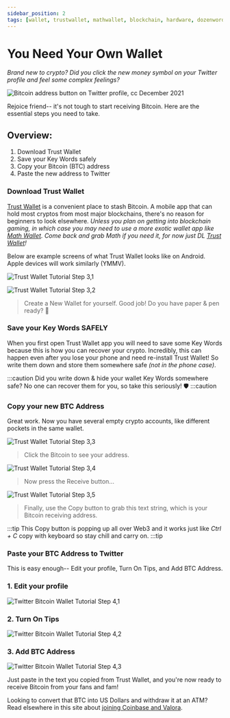 ```yaml
---
sidebar_position: 2
tags: [wallet, trustwallet, mathwallet, blockchain, hardware, dozenwords]
---
```

# You Need Your Own Wallet

*Brand new to crypto? Did you click the new money symbol on your Twitter profile and feel some complex feelings?*

![Bitcoin address button on Twitter profile, cc December 2021](../../static/img/newbtn1.png)

Rejoice friend-- it's not tough to start receiving Bitcoin. Here are the essential steps you need to take.

## Overview:
1. Download Trust Wallet
2. Save your Key Words safely
3. Copy your Bitcoin (BTC) address
4. Paste the new address to Twitter

### Download Trust Wallet

[Trust Wallet](https://trustwallet.com/deeplink/) is a convenient place to stash Bitcoin. A mobile app that can hold most cryptos from most major blockchains, there's no reason for beginners to look elsewhere. *Unless you plan on getting into blockchain gaming, in which case you may need to use a more exotic wallet app like [Math Wallet](https://mathwallet.org/en-us/). Come back and grab Math if you need it, for now just DL [Trust Wallet](https://trustwallet.com/deeplink/)!*


Below are example screens of what Trust Wallet looks like on Android. Apple devices will work similarly (YMMV).

![Trust Wallet Tutorial Step 3,1](../../static/img/trustwallet_1.png)

![Trust Wallet Tutorial Step 3,2](../../static/img/trustwallet_2.png)

> Create a New Wallet for yourself. Good job! Do you have paper & pen ready? 📝

### Save your Key Words SAFELY
When you first open Trust Wallet app you will need to save some Key Words because this is how you can recover your crypto. Incredibly, this can happen even after you lose your phone and need re-install Trust Wallet! So write them down and store them somewhere safe *(not in the phone case)*.

:::caution
Did you write down & hide your wallet Key Words somewhere safe? No one can recover them for you, so take this seriously! 🛡
:::caution



### Copy your new BTC Address

Great work. Now you have several empty crypto accounts, like different pockets in the same wallet.


![Trust Wallet Tutorial Step 3,3](../../static/img/trustwallet_3.png)

> Click the Bitcoin to see your address.

![Trust Wallet Tutorial Step 3,4](../../static/img/trustwallet_4.png)

> Now press the Receive button...

![Trust Wallet Tutorial Step 3,5](../../static/img/trustwallet_5.png)

> Finally, use the Copy button to grab this text string, which is your Bitcoin receiving address.

:::tip
This Copy button is popping up all over Web3 and it works just like *Ctrl + C* copy with keyboard so stay chill and carry on.
:::tip




### Paste your BTC Address to Twitter
This is easy enough-- Edit your profile, Turn On Tips, and Add BTC Address.


### 1. Edit your profile
![Twitter Bitcoin Wallet Tutorial Step 4,1](../../static/img/zero1.png)



### 2. Turn On Tips
![Twitter Bitcoin Wallet Tutorial Step 4,2](../../static/img/zero2.png)


### 3. Add BTC Address 
![Twitter Bitcoin Wallet Tutorial Step 4,3](../../static/img/zero3.png)

Just paste in the text you copied from Trust Wallet, and you're now ready to receive Bitcoin from your fans and fam!

Looking to convert that BTC into US Dollars and withdraw it at an ATM? Read elsewhere in this site about [joining Coinbase and Valora](https://silversidedown.com/docs/exchanges/join).


